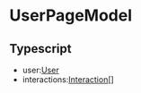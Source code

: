 # UserPageModel
## Typescript
- user:[User](/Docs/src/app/models/User.md)
- interactions:[Interaction[]](/Docs/src/app/models/Interaction.md)